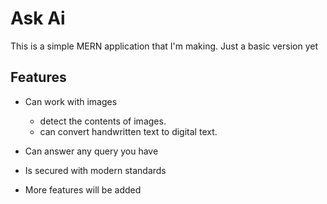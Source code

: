 # Ask Ai

This is a simple MERN application that I'm making. Just a basic version yet

## Features

* Can work with images
    - detect the contents of images.
    - can convert handwritten text to digital text.

* Can answer any query you have

* Is secured with modern standards

* More features will be added